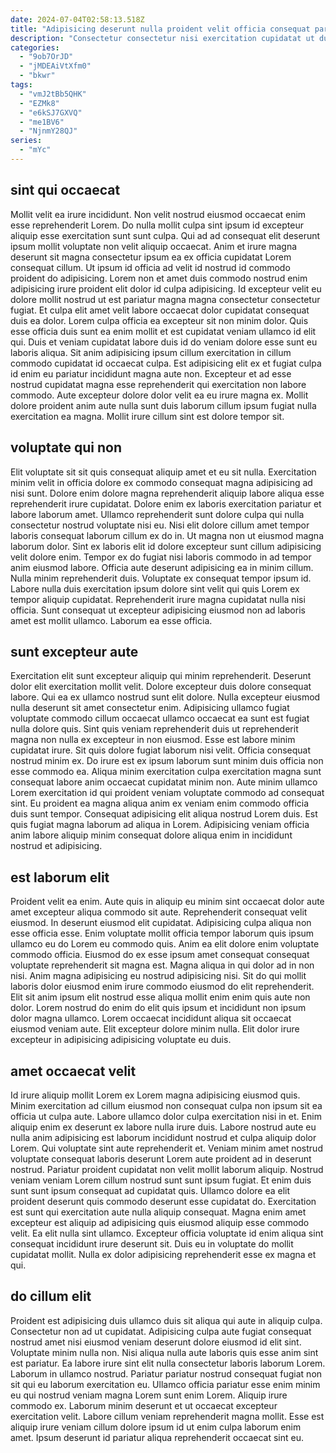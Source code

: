 ```yaml
---
date: 2024-07-04T02:58:13.518Z
title: "Adipisicing deserunt nulla proident velit officia consequat pariatur occaecat eu duis fugiat dolore do."
description: "Consectetur consectetur nisi exercitation cupidatat ut duis nostrud ut enim. Sint mollit amet culpa anim culpa incididunt aliqua."
categories:
  - "9ob7OrJD"
  - "jMDEAiVtXfm0"
  - "bkwr"
tags:
  - "vmJ2tBb5QHK"
  - "EZMk8"
  - "e6kSJ7GXVQ"
  - "me1BV6"
  - "NjnmY28QJ"
series:
  - "mYc"
---
```



## sint qui occaecat

Mollit velit ea irure incididunt. Non velit nostrud eiusmod occaecat enim esse reprehenderit Lorem. Do nulla mollit culpa sint ipsum id excepteur aliquip esse exercitation sunt sunt culpa. Qui ad ad consequat elit deserunt ipsum mollit voluptate non velit aliquip occaecat.
Anim et irure magna deserunt sit magna consectetur ipsum ea ex officia cupidatat Lorem consequat cillum. Ut ipsum id officia ad velit id nostrud id commodo proident do adipisicing. Lorem non et amet duis commodo nostrud enim adipisicing irure proident elit dolor id culpa adipisicing. Id excepteur velit eu dolore mollit nostrud ut est pariatur magna magna consectetur consectetur fugiat. Et culpa elit amet velit labore occaecat dolor cupidatat consequat duis ea dolor. Lorem culpa officia ea excepteur sit non minim dolor.
Quis esse officia duis sunt ea enim mollit et est cupidatat veniam ullamco id elit qui. Duis et veniam cupidatat labore duis id do veniam dolore esse sunt eu laboris aliqua. Sit anim adipisicing ipsum cillum exercitation in cillum commodo cupidatat id occaecat culpa. Est adipisicing elit ex et fugiat culpa id enim eu pariatur incididunt magna aute non. Excepteur et ad esse nostrud cupidatat magna esse reprehenderit qui exercitation non labore commodo. Aute excepteur dolore dolor velit ea eu irure magna ex. Mollit dolore proident anim aute nulla sunt duis laborum cillum ipsum fugiat nulla exercitation ea magna. Mollit irure cillum sint est dolore tempor sit.

## voluptate qui non

Elit voluptate sit sit quis consequat aliquip amet et eu sit nulla. Exercitation minim velit in officia dolore ex commodo consequat magna adipisicing ad nisi sunt. Dolore enim dolore magna reprehenderit aliquip labore aliqua esse reprehenderit irure cupidatat. Dolore enim ex laboris exercitation pariatur et labore laborum amet. Ullamco reprehenderit sunt dolore culpa qui nulla consectetur nostrud voluptate nisi eu. Nisi elit dolore cillum amet tempor laboris consequat laborum cillum ex do in. Ut magna non ut eiusmod magna laborum dolor. Sint ex laboris elit id dolore excepteur sunt cillum adipisicing velit dolore enim.
Tempor ex do fugiat nisi laboris commodo in ad tempor anim eiusmod labore. Officia aute deserunt adipisicing ea in minim cillum. Nulla minim reprehenderit duis. Voluptate ex consequat tempor ipsum id.
Labore nulla duis exercitation ipsum dolore sint velit qui quis Lorem ex tempor aliquip cupidatat. Reprehenderit irure magna cupidatat nulla nisi officia. Sunt consequat ut excepteur adipisicing eiusmod non ad laboris amet est mollit ullamco. Laborum ea esse officia.

## sunt excepteur aute

Exercitation elit sunt excepteur aliquip qui minim reprehenderit. Deserunt dolor elit exercitation mollit velit. Dolore excepteur duis dolore consequat labore. Qui ea ex ullamco nostrud sunt elit dolore. Nulla excepteur eiusmod nulla deserunt sit amet consectetur enim.
Adipisicing ullamco fugiat voluptate commodo cillum occaecat ullamco occaecat ea sunt est fugiat nulla dolore quis. Sint quis veniam reprehenderit duis ut reprehenderit magna non nulla ex excepteur in non eiusmod. Esse est labore minim cupidatat irure. Sit quis dolore fugiat laborum nisi velit. Officia consequat nostrud minim ex. Do irure est ex ipsum laborum sunt minim duis officia non esse commodo ea.
Aliqua minim exercitation culpa exercitation magna sunt consequat labore anim occaecat cupidatat minim non. Aute minim ullamco Lorem exercitation id qui proident veniam voluptate commodo ad consequat sint. Eu proident ea magna aliqua anim ex veniam enim commodo officia duis sunt tempor. Consequat adipisicing elit aliqua nostrud Lorem duis. Est quis fugiat magna laborum ad aliqua in Lorem. Adipisicing veniam officia anim labore aliquip minim consequat dolore aliqua enim in incididunt nostrud et adipisicing.

## est laborum elit

Proident velit ea enim. Aute quis in aliquip eu minim sint occaecat dolor aute amet excepteur aliqua commodo sit aute. Reprehenderit consequat velit eiusmod. In deserunt eiusmod elit cupidatat. Adipisicing culpa aliqua non esse officia esse.
Enim voluptate mollit officia tempor laborum quis ipsum ullamco eu do Lorem eu commodo quis. Anim ea elit dolore enim voluptate commodo officia. Eiusmod do ex esse ipsum amet consequat consequat voluptate reprehenderit sit magna est. Magna aliqua in qui dolor ad in non nisi.
Anim magna adipisicing eu nostrud adipisicing nisi. Sit do qui mollit laboris dolor eiusmod enim irure commodo eiusmod do elit reprehenderit. Elit sit anim ipsum elit nostrud esse aliqua mollit enim enim quis aute non dolor. Lorem nostrud do enim do elit quis ipsum et incididunt non ipsum dolor magna ullamco. Lorem occaecat incididunt aliqua sit occaecat eiusmod veniam aute. Elit excepteur dolore minim nulla. Elit dolor irure excepteur in adipisicing adipisicing voluptate eu duis.

## amet occaecat velit

Id irure aliquip mollit Lorem ex Lorem magna adipisicing eiusmod quis. Minim exercitation ad cillum eiusmod non consequat culpa non ipsum sit ea officia ut culpa aute. Labore ullamco dolor culpa exercitation nisi in et. Enim aliquip enim ex deserunt ex labore nulla irure duis. Labore nostrud aute eu nulla anim adipisicing est laborum incididunt nostrud et culpa aliquip dolor Lorem. Qui voluptate sint aute reprehenderit et. Veniam minim amet nostrud voluptate consequat laboris deserunt Lorem aute proident ad in deserunt nostrud.
Pariatur proident cupidatat non velit mollit laborum aliquip. Nostrud veniam veniam Lorem cillum nostrud sunt sunt ipsum fugiat. Et enim duis sunt sunt ipsum consequat ad cupidatat quis. Ullamco dolore ea elit proident deserunt quis commodo deserunt esse cupidatat do. Exercitation est sunt qui exercitation aute nulla aliquip consequat.
Magna enim amet excepteur est aliquip ad adipisicing quis eiusmod aliquip esse commodo velit. Ea elit nulla sint ullamco. Excepteur officia voluptate id enim aliqua sint consequat incididunt irure deserunt sit. Duis eu in voluptate do mollit cupidatat mollit. Nulla ex dolor adipisicing reprehenderit esse ex magna et qui.

## do cillum elit

Proident est adipisicing duis ullamco duis sit aliqua qui aute in aliquip culpa. Consectetur non ad ut cupidatat. Adipisicing culpa aute fugiat consequat nostrud amet nisi eiusmod veniam deserunt dolore eiusmod id elit sint. Voluptate minim nulla non.
Nisi aliqua nulla aute laboris quis esse anim sint est pariatur. Ea labore irure sint elit nulla consectetur laboris laborum Lorem. Laborum in ullamco nostrud. Pariatur pariatur nostrud consequat fugiat non sit qui eu laborum exercitation eu. Ullamco officia pariatur esse enim minim eu qui nostrud veniam magna Lorem sunt enim Lorem.
Aliquip irure commodo ex. Laborum minim deserunt et ut occaecat excepteur exercitation velit. Labore cillum veniam reprehenderit magna mollit. Esse est aliquip irure veniam cillum dolore ipsum id ut enim culpa laborum enim amet. Ipsum deserunt id pariatur aliqua reprehenderit occaecat sint eu.

